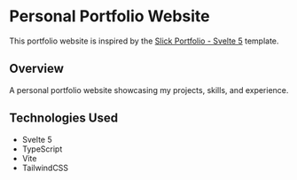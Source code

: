 # Personal Portfolio Website

This portfolio website is inspired by the [Slick Portfolio - Svelte 5](https://github.com/RiadhAdrani/slick-portfolio-svelte-5) template.

## Overview

A personal portfolio website showcasing my projects, skills, and experience.

## Technologies Used

- Svelte 5
- TypeScript
- Vite
- TailwindCSS